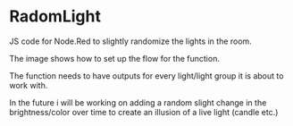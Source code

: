 # RadomLight
JS code for Node.Red to slightly randomize the lights in the room.

The image shows how to set up the flow for the function. 

The function needs to have outputs for every light/light group it is about to work with.

In the future i will be working on adding a random slight change in the brightness/color over time to create an illusion of a live light (candle etc.)  
